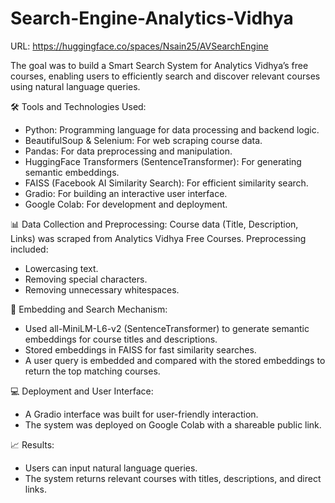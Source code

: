 # Search-Engine-Analytics-Vidhya

URL: https://huggingface.co/spaces/Nsain25/AVSearchEngine

The goal was to build a Smart Search System for Analytics Vidhya’s free courses, enabling users to efficiently search and discover relevant courses using natural language queries.

🛠️ Tools and Technologies Used:
- Python: Programming language for data processing and backend logic.
- BeautifulSoup & Selenium: For web scraping course data.
- Pandas: For data preprocessing and manipulation.
- HuggingFace Transformers (SentenceTransformer): For generating semantic embeddings.
- FAISS (Facebook AI Similarity Search): For efficient similarity search.
- Gradio: For building an interactive user interface.
- Google Colab: For development and deployment.

📊 Data Collection and Preprocessing:
Course data (Title, Description, Links) was scraped from Analytics Vidhya Free Courses. Preprocessing included:
- Lowercasing text.
- Removing special characters.
- Removing unnecessary whitespaces.

🤖 Embedding and Search Mechanism:
- Used all-MiniLM-L6-v2 (SentenceTransformer) to generate semantic embeddings for course titles and descriptions.
- Stored embeddings in FAISS for fast similarity searches.
- A user query is embedded and compared with the stored embeddings to return the top matching courses.

💻 Deployment and User Interface:
- A Gradio interface was built for user-friendly interaction.
- The system was deployed on Google Colab with a shareable public link.

📈 Results:
- Users can input natural language queries.
- The system returns relevant courses with titles, descriptions, and direct links.
